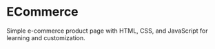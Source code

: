 # ECommerce
Simple e-commerce product page with HTML, CSS, and JavaScript for learning and customization.
